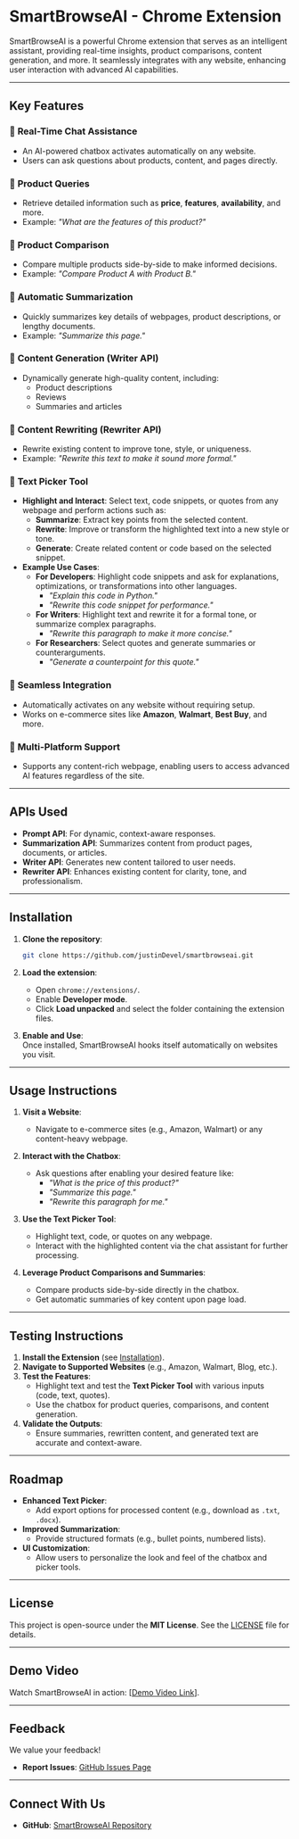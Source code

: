 # SmartBrowseAI - Chrome Extension  

SmartBrowseAI is a powerful Chrome extension that serves as an intelligent assistant, providing real-time insights, product comparisons, content generation, and more. It seamlessly integrates with any website, enhancing user interaction with advanced AI capabilities.  

---

## Key Features  

### 🔹 **Real-Time Chat Assistance**  
- An AI-powered chatbox activates automatically on any website.  
- Users can ask questions about products, content, and pages directly.  

### 🔹 **Product Queries**  
- Retrieve detailed information such as **price**, **features**, **availability**, and more.  
- Example: *"What are the features of this product?"*  

### 🔹 **Product Comparison**  
- Compare multiple products side-by-side to make informed decisions.  
- Example: *"Compare Product A with Product B."*  

### 🔹 **Automatic Summarization**  
- Quickly summarizes key details of webpages, product descriptions, or lengthy documents.  
- Example: *"Summarize this page."*  

### 🔹 **Content Generation (Writer API)**  
- Dynamically generate high-quality content, including:  
  - Product descriptions  
  - Reviews  
  - Summaries and articles  

### 🔹 **Content Rewriting (Rewriter API)**  
- Rewrite existing content to improve tone, style, or uniqueness.  
- Example: *"Rewrite this text to make it sound more formal."*  

### 🔹 **Text Picker Tool**  
- **Highlight and Interact**: Select text, code snippets, or quotes from any webpage and perform actions such as:  
  - **Summarize**: Extract key points from the selected content.  
  - **Rewrite**: Improve or transform the highlighted text into a new style or tone.
  - **Generate**: Create related content or code based on the selected snippet.  
- **Example Use Cases**:  
  - **For Developers**: Highlight code snippets and ask for explanations, optimizations, or transformations into other languages.  
    - *"Explain this code in Python."*  
    - *"Rewrite this code snippet for performance."*  
  - **For Writers**: Highlight text and rewrite it for a formal tone, or summarize complex paragraphs.  
    - *"Rewrite this paragraph to make it more concise."*  
  - **For Researchers**: Select quotes and generate summaries or counterarguments.  
    - *"Generate a counterpoint for this quote."*  

### 🔹 **Seamless Integration**  
- Automatically activates on any website without requiring setup.  
- Works on e-commerce sites like **Amazon**, **Walmart**, **Best Buy**, and more.  

### 🔹 **Multi-Platform Support**  
- Supports any content-rich webpage, enabling users to access advanced AI features regardless of the site.  

---

## APIs Used  

- **Prompt API**: For dynamic, context-aware responses.  
- **Summarization API**: Summarizes content from product pages, documents, or articles.  
- **Writer API**: Generates new content tailored to user needs.  
- **Rewriter API**: Enhances existing content for clarity, tone, and professionalism.  

---

## Installation  

1. **Clone the repository**:  
   ```bash  
   git clone https://github.com/justinDevel/smartbrowseai.git  
   ```  

2. **Load the extension**:  
   - Open `chrome://extensions/`.  
   - Enable **Developer mode**.  
   - Click **Load unpacked** and select the folder containing the extension files.  

3. **Enable and Use**:  
   Once installed, SmartBrowseAI hooks itself automatically on websites you visit.  

---

## Usage Instructions  

1. **Visit a Website**:  
   - Navigate to e-commerce sites (e.g., Amazon, Walmart) or any content-heavy webpage.  

2. **Interact with the Chatbox**:  
   - Ask questions after enabling your desired feature like:  
     - *"What is the price of this product?"*  
     - *"Summarize this page."*  
     - *"Rewrite this paragraph for me."*  

3. **Use the Text Picker Tool**:  
   - Highlight text, code, or quotes on any webpage.  
   - Interact with the highlighted content via the chat assistant for further processing.  

4. **Leverage Product Comparisons and Summaries**:  
   - Compare products side-by-side directly in the chatbox.  
   - Get automatic summaries of key content upon page load.  

---

## Testing Instructions  

1. **Install the Extension** (see [Installation](#installation)).  
2. **Navigate to Supported Websites** (e.g., Amazon, Walmart, Blog, etc.).  
3. **Test the Features**:  
   - Highlight text and test the **Text Picker Tool** with various inputs (code, text, quotes).  
   - Use the chatbox for product queries, comparisons, and content generation.  
4. **Validate the Outputs**:  
   - Ensure summaries, rewritten content, and generated text are accurate and context-aware.  

---

## Roadmap  

- **Enhanced Text Picker**:  
  - Add export options for processed content (e.g., download as `.txt`, `.docx`).  
- **Improved Summarization**:  
  - Provide structured formats (e.g., bullet points, numbered lists).  
- **UI Customization**:  
  - Allow users to personalize the look and feel of the chatbox and picker tools.  

---

## License  

This project is open-source under the **MIT License**. See the [LICENSE](LICENSE) file for details.  

---

## Demo Video  

Watch SmartBrowseAI in action: [[Demo Video Link](https://www.youtube.com/watch?v=iK8safrlfrY)].  

---

## Feedback  

We value your feedback!  
- **Report Issues**: [GitHub Issues Page](https://github.com/justinDevel/smartbrowseai/issues)  

---

## Connect With Us  

- **GitHub**: [SmartBrowseAI Repository](https://github.com/justinDevel/smartbrowseai)  
